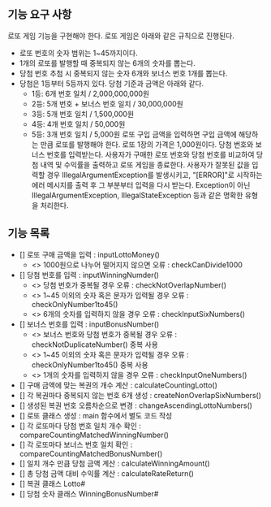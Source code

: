 ## 기능 요구 사항
로또 게임 기능을 구현해야 한다. 로또 게임은 아래와 같은 규칙으로 진행된다.

- 로또 번호의 숫자 범위는 1~45까지이다.
- 1개의 로또를 발행할 때 중복되지 않는 6개의 숫자를 뽑는다.
- 당첨 번호 추첨 시 중복되지 않는 숫자 6개와 보너스 번호 1개를 뽑는다.
- 당첨은 1등부터 5등까지 있다. 당첨 기준과 금액은 아래와 같다.
    - 1등: 6개 번호 일치 / 2,000,000,000원
    - 2등: 5개 번호 + 보너스 번호 일치 / 30,000,000원
    - 3등: 5개 번호 일치 / 1,500,000원
    - 4등: 4개 번호 일치 / 50,000원
    - 5등: 3개 번호 일치 / 5,000원
      로또 구입 금액을 입력하면 구입 금액에 해당하는 만큼 로또를 발행해야 한다.
      로또 1장의 가격은 1,000원이다.
      당첨 번호와 보너스 번호를 입력받는다.
      사용자가 구매한 로또 번호와 당첨 번호를 비교하여 당첨 내역 및 수익률을 출력하고 로또 게임을 종료한다.
      사용자가 잘못된 값을 입력할 경우 IllegalArgumentException를 발생시키고, "[ERROR]"로 시작하는 에러 메시지를 출력 후 그 부분부터 입력을 다시 받는다.
      Exception이 아닌 IllegalArgumentException, IllegalStateException 등과 같은 명확한 유형을 처리한다.

## 기능 목록
- [] 로또 구매 금액을 입력 : inputLottoMoney()
  - <> 1000원으로 나누어 떨어지지 않으면 오류 : checkCanDivide1000
- [] 당첨 번호를 입력 : inputWinningNumder()
  - <> 당첨 번호가 중복될 경우 오류 : checkNotOverlapNumber() 
  - <> 1~45 이외의 숫자 혹은 문자가 입력될 경우 오류 : checkOnlyNumber1to45()
  - <> 6개의 숫자를 입력하지 않을 경우 오류 : checkInputSixNumbers()
- [] 보너스 번호를 입력 : inputBonusNumber()
  - <> 보너스 번호와 당첨 번호가 중복될 경우 오류 : checkNotDuplicateNumber() 중복 사용
  - <> 1~45 이외의 숫자 혹은 문자가 입력될 경우 오류 : checkOnlyNumber1to45() 중복 사용
  - <> 1개의 숫자를 입력하지 않을 경우 오류 : checkInputOneNumbers()
- [] 구매 금액에 맞는 복권의 개수 계산 : calculateCountingLotto()
- [] 각 복권마다 중복되지 않는 번호 6개 생성 : createNonOverlapSixNumbers()
- [] 생성된 복권 번호 오름차순으로 변경 : changeAscendingLottoNumbers()
- [] 로또 클래스 생성 : main 함수에서 별도 코드 작성
- [] 각 로또마다 당첨 번호 일치 개수 확인 : compareCountingMatchedWinningNumber()
- [] 각 로또마다 보너스 번호 일치 확인 : compareCountingMatchedBonusNumber()
- [] 일치 개수 만큼 당첨 금액 계산 : calculateWinningAmount()
- [] 총 당첨 금액 대비 수익률 계산 : calculateRateReturn()
- [] 복권 클래스 Lotto#
- [] 당첨 숫자 클래스 WinningBonusNumber#
